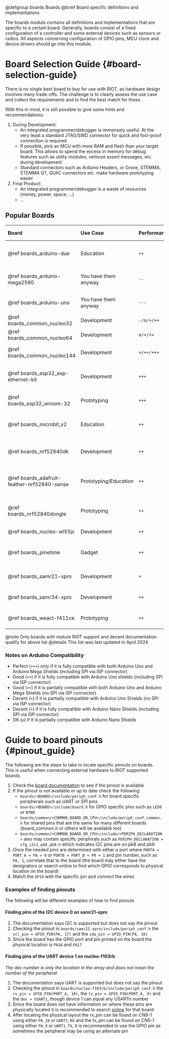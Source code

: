 @defgroup    boards Boards
@brief       Board specific definitions and implementations

The boards module contains all definitions and implementations that are
specific to a certain board. Generally, boards consist of a fixed
configuration of a controller and some external devices such as sensors or
radios. All aspects concerning configuration of GPIO pins, MCU clock and
device drivers should go into this module.


Board Selection Guide {#board-selection-guide}
=====================

There is no single best board to buy for use with RIOT, as hardware design
involves many trade-offs. The challenge is to clearly assess the use case and
collect the requirements and to find the best match for those.

With this in mind, it is still possible to give some hints and recommendations:

1. During Development:
    - An integrated programmer/debugger is immensely useful. At the very least
      a standard JTAG/SWD connector for quick and fool-proof connection is
      required
    - If possible, pick an MCU with *more* RAM and flash than your target board.
      This allows to spend the excess in memory for debug features such as
      utility modules, verbose assert messages, etc. during development
    - Standard connectors such as Arduino Headers, or Grove, STEMMA, STEMMA QT,
      QUIIC connectors etc. make hardware prototyping easier
2. Final Product:
    - An integrated programmer/debugger is a waste of resources (money, power,
      space, ...)
    - ...

Popular Boards
--------------

| Board                                       | Use Case              | Performance   | Integrated Debugger   | Integrated Networking             | Native USB    | Arduino Headers       | Other Connectors          | Integrated Sensors/...                                | Breadboard Friendly   | Costs     | Remarks                       |
|:------------------------------------------- |:--------------------- |:------------- |:--------------------- |:--------------------------------- |:------------- |:--------------------- |:------------------------- |:----------------------------------------------------- |:--------------------- |:--------- |:----------------------------- |
| @ref boards_arduino-due                     | Education             | `++`          | ✔                     | ✗                                 | ✔             | `+++` (Uno, Mega, ISP)| ✗                         | `-` (1 LED)                                           | `+`                   | `o`       | Better buy the nrf52840dk     |
| @ref boards_arduino-mega2560                | You have them anyway  | `--`          | ✗                     | ✗                                 | ✗             | `+++` (Uno, Mega, ISP)| ✗                         | `-` (1 LED)                                           | `+`                   | `--`      | Better buy the nrf52840dk     |
| @ref boards_arduino-uno                     | You have them anyway  | `---`         | ✗                     | ✗                                 | ✗             | `++` (Uno, ISP)       | ✗                         | `-` (1 LED)                                           | `+`                   | `--`      | You like pain, don't you?     |
| @ref boards_common_nucleo32                 | Development           | `-/o/+/++`    | ✔                     | ✗                                 | ✗             | `o` (Nano)            | Custom                    | `o` (1 button, 1 LED)                                 | `+`                   | `++`      | Good bang for the buck        |
| @ref boards_common_nucleo64                 | Development           | `o/+/++`      | ✔                     | ✗                                 | ✗             | `+` (Uno)             | ST Morpho Headers         | `o` (1 button, 1 LED)                                 | `+`                   | `++`      | Good bang for the buck        |
| @ref boards_common_nucleo144                | Development           | `+/++/+++`    | ✔                     | (✔) (some have Ethernet)          | ✔             | `++` (Uno, Mega)      | ST Morpho Headers         | `+` (1 button, 3 LEDs)                                | `+`                   | `++`      | Good bang for the buck        |
| @ref boards_esp32_esp-ethernet-kit          | Development           | `+++`         | ✔                     | ✔ (WiFi, BLE, Ethernet, custom)   | ✗             | ✗                     | Custom                    | `-` (1 button)                                        | `+`                   | `o`       | Requires proprietary software |
| @ref boards_esp32_wroom-32                  | Prototyping           | `+++`         | ✗                     | ✔ (WiFi, BLE, custom)             | ✗             | ✗                     | Custom                    | `-` (1 button)                                        | `+++`                 | `+++`     | Requires proprietary software |
| @ref boards_microbit_v2                     | Education             | `++`          | ✔                     | ✔ (802.15.4, BLE, custom)         | ✗             | ✗                     | micro:bit edge connector  | `+++` (6 buttons, LED matrix, mic, speaker, IMO)      | `--`                  | `++`      | Good education board          |
| @ref boards_nrf52840dk                      | Development           | `++`          | ✔                     | ✔ (802.15.4, BLE, custom)         | ✔             | `+++`(Uno, Mega)      | Custom                    | `+` (4 buttons, 4 LEDs)                               | `+`                   | `+`       | Good wireless dev board       |
| @ref boards_adafruit-feather-nrf52840-sense | Prototyping/Education | `++`          | ✗                     | ✔ (802.15.4, BLE, custom)         | ✔             | ✗                     | Adafruit Feather          | `++` (orientation, air parameters, light/gestures)    | `+++`                 | `+`       | used in [inetrg exercises]    |
| @ref boards_nrf52840dongle                  | Prototyping           | `++`          | ✗                     | ✔ (802.15.4, BLE, custom)         | ✔             | ✗                     | Custom                    |  o  (1 button, 4 LEDs)                                | `++`                  | `++`      | Excellent border router       |
| @ref boards_nucleo-wl55jc                   | Development           | `++`          | ✔                     | ✔ (LoRa)                          | ✗             | `+` (Uno)             | ST Morpho Headers         | `+` (3 buttons, 3 LEDs)                               | `+`                   | `++`      | Good bang for the buck        |
| @ref boards_pinetime                        | Gadget                | `++`          | ✗                     | ✔ (BLE)                           | ✗             | ✗                     | ✗                         | `+++` (LCD, button, touch screen, IMU, flash, ...)    | `---`                 | `+++`     | Buy two: One with SWD access  |
| @ref boards_samr21-xpro                     | Development           | `+`           | ✔                     | ✔ (802.15.4)                      | ✔             | ✗                     | XPRO Expansion Header     | `o` (1 button, 1 LED)                                 | `+`                   | `--`      | Quite expensive               |
| @ref boards_samr34-xpro                     | Development           | `++`          | ✔                     | ✔ (LoRa)                          | ✔             | ✗                     | XPRO Expansion Header     | `o` (1 button, 2 LEDs)                                | `+`                   | `---`     | Got a spare kidney to sell?   |
| @ref boards_weact-f411ce                    | Prototyping           | `++`          | ✗                     | ✗                                 | ✔             | ✗                     | Custom                    | `+` (1 button, 1 LED, SPI flash)                      | `+++`                 | `+++`     | Excellent bang for the buck   |

@note       Only boards with mature RIOT support and decent documentation qualify for above list
@details    This list was last updated in April 2024


<!-- Add when doc is fixed
| @ref boards_b-l072z-lrwan1            | Development           | `+`           | ✔                     | ✔ (LoRa)                          | ✗             | `++` (Uno, Mega)      | ST Morpho Headers         | `+` (1 button, 4 LEDs)                                | `+`                   | `++`      | Good bang for the buck        |
-->

[inetrg exercises]: https://github.com/inetrg/exercises

### Notes on Arduino Compatibility

- Perfect (`+++`) only if it is fully compatible with both Arduino Uno and Arduino Mega Shields (including SPI via ISP connector)
- Good (`++`) if it is fully compatible with Arduino Uno shields (including SPI via ISP connector)
- Good (`++`) if it is partially compatible with both Arduino Uno and Arduino Mega Shields (no SPI via ISP connector)
- Decent (`+`) if it is partially compatible with Arduino Uno Shields (no SPI via ISP connector)
- Decent (`+`) if it is fully compatible with Arduino Nano Shields (including SPI via ISP connector)
- OK (`o`) if it is partially compatible with Arduino Nano Shields

Guide to board pinouts {#pinout_guide}
=====================================

The following are the steps to take to locate specific pinouts on boards.
This is useful when connecting external hardware to RIOT supported boards.

1. Check the [board documentation](http://doc.riot-os.org/group__boards.html)
to see if the pinout is available
2. If the pinout is not available or up to date check the following:
    - `boards/<BOARD>/include/periph_conf.h` for board specific
peripherals such as UART or SPI pins
    - `boards/<BOARD>/include/board.h` for GPIO specific pins such
as `LED0` or `BTN0`
    - `boards/common/<COMMON_BOARD_OR_CPU>/include/periph_conf_common.h`
for shared pins that are the same for many different boards (board_common.h
or others will be available too)
    - `boards/common/<COMMON_BOARD_OR_CPU>/include/<PERIPH_DECLARATION>`
also may contain specific periphirals such as
`PERIPH_DECLARATION = cfg_i2c1_pb8_pb9.h` which indicates I2C pins are on
pb8 and pb9
3. Once the needed pins are determined with either a port where
`PORTA = PORT_A = PA = 0` or `PORTB = PORT_B = PB = 1` and pin
number, such as `PA, 1`, correlate that to the board (the board
may either have the designators or search online to find which GPIO
corresponds to physical location on the board)
4. Match the `GPIO` with the specific pin and connect the wires

### Examples of finding pinouts
The following will be different examples of how to find pinouts

#### Finding pins of the I2C device 0 on samr21-xpro
1. The documentation says I2C is supported but does not say the pinout
2. Checking the pinout in `boards/samr21-xpro/include/periph_conf.h` the
`scl_pin = GPIO_PIN(PA, 17)` and the `sda_pin = GPIO_PIN(PA, 16)`
3. Since the board has the GPIO port and pin printed on the board the
physical location is `PA16` and `PA17`

#### Finding pins of the UART device 1 on nucleo-f103rb
_The dev number is only the location in the array and does not mean the
number of the peripheral_
1. The documentation says UART is supported but does not say the pinout
2. Checking the pinout in `boards/nucleo-f103rb/include/periph_conf.h` the
`rx_pin = GPIO_PIN(PORT_A, 10)`, the `tx_pin = GPIO_PIN(PORT_A, 9)` and the
`dev = USART1`, though device 1 can equal any USARTn number
3. Since the board does not have information on where these pins are
physically located it is recommended to search
[online](https://os.mbed.com/platforms/ST-Nucleo-F103RB/) for that board
4. After locating the physical layout the rx_pin can be found on CN9-1
using either `PA_10` or `UART1_RX` and the tx_pin can be found on CN5-1
using either `PA_9` or `UART1_TX`, it is recommended to use the GPIO pin as
sometimes the peripheral may be using an alternate pin
